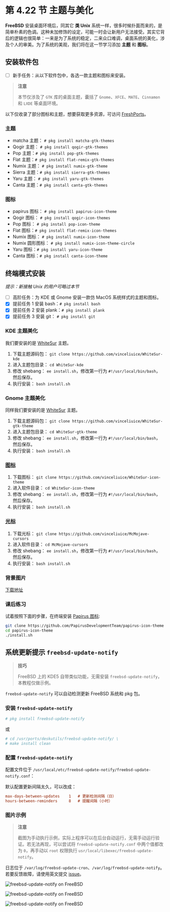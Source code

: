 # 第 4.22 节 主题与美化

**FreeBSD** 安装桌面环境后，同其它 **类 Unix** 系统一样，很多时候扑面而来的，是简单朴素的色调。这种未加修饰的设定，可能一时会让新用户无法接受。其实它背后的逻辑也很简单：一来是为了系统的稳定，二来众口难调，桌面系统的美化，涉及个人的审美。为了系统的美观，我们将在这一节学习添加 **主题** 和 **图标**。

## 安装软件包

- [ ] 新手任务：从以下软件包中，各选一款主题和图标来安装。

>**注意**
>
>本节仅涉及了 `GTK` 库的桌面主题，囊括了 `Gnome`、`XFCE`、`MATE`、`Cinnamon` 和 `LXDE` 等桌面环境。

以下仅收录了部分图标和主题，想要获取更多资源，可访问 [FreshPorts](https://www.freshports.org)。

### 主题

- matcha 主题： `# pkg install matcha-gtk-themes`
- Qogir 主题： `# pkg install qogir-gtk-themes`
- Pop 主题：`# pkg install pop-gtk-themes`
- Flat 主题：`# pkg install flat-remix-gtk-themes`
- Numix 主题： `# pkg install numix-gtk-theme`
- Sierra 主题：`# pkg install sierra-gtk-themes`
- Yaru 主题： `# pkg install yaru-gtk-themes`
- Canta 主题：`# pkg install canta-gtk-themes`

### 图标

- papirus 图标： `# pkg install papirus-icon-theme`
- Qogir 图标： `# pkg install qogir-icon-themes`
- Pop 图标： `# pkg install pop-icon-theme`
- Flat 图标：`# pkg install flat-remix-icon-themes`
- Numix 图标： `# pkg install numix-icon-theme`
- Numix 圆形图标： `# pkg install numix-icon-theme-circle`
- Yaru 图标：`# pkg install yaru-icon-theme`
- Canta 图标：`# pkg install canta-icon-theme`

## 终端模式安装

*提示：新接触 Unix 的用户可略过本节*

- [ ] 高阶任务：为 KDE 或 Gnome 安装一款仿 MacOS 系统样式的主题和图标。
- [x] 提前任务 1 安装 bash：`# pkg install bash`
- [x] 提前任务 2 安装 plank：`# pkg install plank`
- [x] 提前任务 3 安装 git： `# pkg install git`

### KDE 主题美化

我们要安装的是 [WhiteSur](https://www.pling.com/p/1398840/) 主题。

1. 下载主题源码包： `git clone https://github.com/vinceliuice/WhiteSur-kde`
2. 进入主题包目录： `cd WhiteSur-kde`
3. 修改 shebang： `ee install.sh`，修改第一行为 `#!/usr/local/bin/bash`，然后保存。
4. 执行安装： `bash install.sh`

### Gnome 主题美化

同样我们要安装的是 [WhiteSur](https://www.pling.com/p/1403328/) 主题。

1. 下载主题源码包： `git clone https://github.com/vinceliuice/WhiteSur-gtk-theme`
2. 进入主题包目录： `cd WhiteSur-gtk-theme`
3. 修改 shebang： `ee install.sh`，修改第一行为 `#!/usr/local/bin/bash`，然后保存。
4. 执行安装： `bash install.sh`

### [图标](https://www.pling.com/p/1405756/)

1. 下载图标： `git clone https://github.com/vinceliuice/WhiteSur-icon-theme`
2. 进入软件目录： `cd WhiteSur-icon-theme`
3. 修改 shebang： `ee install.sh`，修改第一行为 `#!/usr/local/bin/bash`，然后保存。
4. 执行安装： `bash install.sh`

### [光标](https://www.pling.com/p/1355701/)

1. 下载光标： `git clone https://github.com/vinceliuice/McMojave-cursors`
2. 进入软件目录： `cd McMojave-cursors`
3. 修改 shebang： `ee install.sh`，修改第一行为 `#!/usr/local/bin/bash`，然后保存。
4. 执行安装： `bash install.sh`

### 背景图片

[下载地址](https://github.com/vinceliuice/WhiteSur-kde/tree/master/wallpaper)

### 课后练习

试着按照下面的步骤，在终端安装 [Papirus 图标](https://www.gnome-look.org/p/1166289/):

```sh
git clone https://github.com/PapirusDevelopmentTeam/papirus-icon-theme
cd papirus-icon-theme
./install.sh
```

## 系统更新提示 `freebsd-update-notify`

>**技巧**
>
>FreeBSD 上的 KDE5 自带类似功能，无需安装 `freebsd-update-notify`，本教程仅做示例。


`freebsd-update-notify` 可以自动检测更新 FreeBSD 系统和 pkg 包。

### 安装 `freebsd-update-notify`

```sh
# pkg install freebsd-update-notify
```

或

```sh
# cd /usr/ports/deskutils/freebsd-update-notify/ \
# make install clean
```

### 配置 `freebsd-update-notify`

配置文件位于 `/usr/local/etc/freebsd-update-notify/freebsd-update-notify.conf`：

默认配置更新间隔太久，可以改成：

```ini
max-days-between-updates    1   # 更新检测间隔（日）      
hours-between-reminders     8   # 提醒间隔（小时）
```

### 图片示例


>**注意**
>
>截图为手动执行示例，实际上程序可以在后台自动运行，无需手动运行验证。若无法再现，可以尝试将 `freebsd-update-notify.conf` 中两个值都改为 `0`，再手动以 `root` 权限执行 `usr/local/libexec/freebsd-update-notify`。

日志位于 `/var/log/freebsd-update-cron`、`/var/log/freebsd-update-notify`。若要反馈故障，请使用英文提交 [issue](https://github.com/outpaddling/freebsd-update-notify/issues)。


![freebsd-update-notify on FreeBSD](../.gitbook/assets/notify1.png)

![freebsd-update-notify on FreeBSD](../.gitbook/assets/notify1.png)

![freebsd-update-notify on FreeBSD](../.gitbook/assets/notify3.png)


